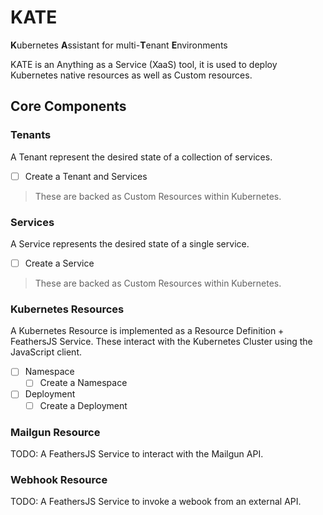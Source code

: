 # KATE
**K**ubernetes **A**ssistant for multi-**T**enant **E**nvironments

KATE is an Anything as a Service (XaaS) tool, it is used to deploy Kubernetes native resources as well as Custom resources. 

## Core Components

### Tenants
A Tenant represent the desired state of a collection of services. 

- [ ] Create a Tenant and Services

> These are backed as Custom Resources within Kubernetes.

### Services
A Service represents the desired state of a single service.

- [ ] Create a Service

> These are backed as Custom Resources within Kubernetes.

### Kubernetes Resources
A Kubernetes Resource is implemented as a Resource Definition + FeathersJS Service.
These interact with the Kubernetes Cluster using the JavaScript client.
- [ ] Namespace
  - [ ] Create a Namespace
- [ ] Deployment
  - [ ] Create a Deployment

### Mailgun Resource
TODO: A FeathersJS Service to interact with the Mailgun API.

### Webhook Resource
TODO: A FeathersJS Service to invoke a webook from an external API.
